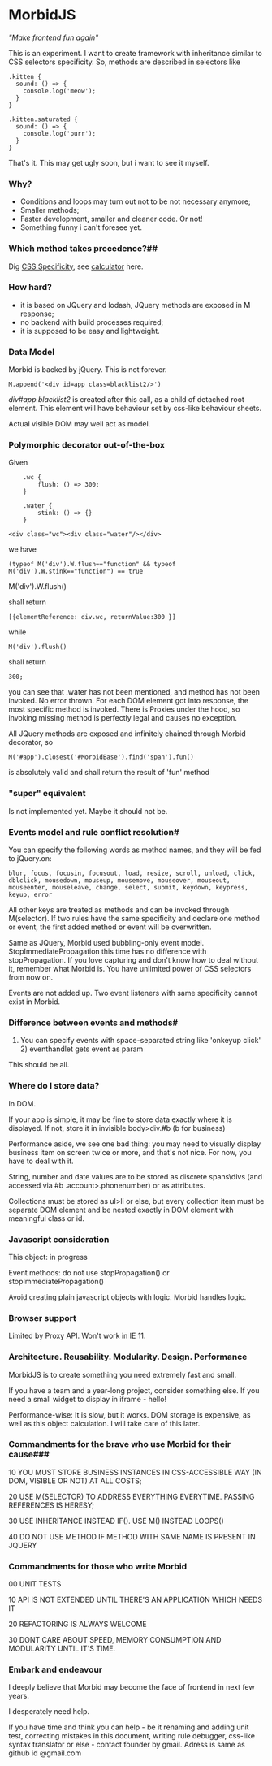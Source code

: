# MorbidJS
*"Make frontend fun again"*

This is an experiment. I want to create framework with inheritance similar to CSS selectors specificity. So, methods are described in selectors like 

    .kitten {
      sound: () => {
        console.log('meow');
      }
    }

    .kitten.saturated {
      sound: () => {
        console.log('purr');
      }
    }

That's it. This may get ugly soon, but i want to see it myself.

### Why? #
- Conditions and loops may turn out not to be not necessary anymore;
- Smaller methods;
- Faster development, smaller and cleaner code. Or not!
- Something funny i can't foresee yet.

### Which method takes precedence?##
Dig [CSS Specificity](https://developer.mozilla.org/en/docs/Web/CSS/Specificity), see [calculator](https://specificity.keegan.st/) here.

### How hard? #
- it is based on JQuery and lodash, JQuery methods are exposed in M response;
- no backend with build processes required;
- it is supposed to be easy and lightweight.

### Data Model #
Morbid is backed by jQuery. This is not forever.

    M.append('<div id=app class=blacklist2/>')

*div#app.blacklist2* is created after this call, as a child of detached root element. This element will have behaviour set by css-like behaviour sheets.

Actual visible DOM may well act as model.

### Polymorphic decorator out-of-the-box #
Given

        .wc {
            flush: () => 300;
        }
        
        .water {
            stink: () => {}
        }

    <div class="wc"><div class="water"/></div>

we have 

    (typeof M('div').W.flush=="function" && typeof M('div').W.stink=="function") == true

 M('div').W.flush()

shall return

    [{elementReference: div.wc, returnValue:300 }]

while 

    M('div').flush()

shall return 
        
    300;

you can see that .water has not been mentioned, and method has not been invoked. No error thrown. 
For each DOM element got into response, the most specific method is invoked.
There is Proxies under the hood, so invoking missing method is perfectly legal and causes no exception.

All JQuery methods are exposed and infinitely chained through Morbid decorator, so 
    
    M('#app').closest('#MorbidBase').find('span').fun()

is absolutely valid and shall return the result of 'fun' method
 
### "super" equivalent #
Is not implemented yet. Maybe it should not be.

### Events model and rule conflict resolution#
You can specify the following words as method names, and they will be fed to jQuery.on:

    blur, focus, focusin, focusout, load, resize, scroll, unload, click, dblclick, mousedown, mouseup, mousemove, mouseover, mouseout, mouseenter, mouseleave, change, select, submit, keydown, keypress, keyup, error

All other keys are treated as methods and can be invoked through M(selector).
If two rules have the same specificity and declare one method or event, the first added method or event will be overwritten.

Same as JQuery, Morbid used bubbling-only event model. StopImmediatePropagation this time has no difference with stopPropagation.
If you love capturing and don't know how to deal without it, remember what Morbid is. You have unlimited power of CSS selectors from now on. 

Events are not added up. Two event listeners with same specificity cannot exist in Morbid.

### Difference between events and methods#
1) You can specify events with space-separated string like 'onkeyup click' 2) eventhandlet gets event as param 

This should be all.

### Where do I store data? #
In DOM.

If your app is simple, it may be fine to store data exactly where it is displayed. If not, store it in invisible body>div.#b (b for business)

Performance aside, we see one bad thing: you may need to visually display business item on screen twice or more, and that's not nice. For now, you have to deal with it.


String, number and date values are to be stored as discrete spans\divs (and accessed via #b .account>.phonenumber) or as attributes.


Collections must be stored as ul>li or else, but every collection item must be separate DOM element and be nested exactly in DOM element with meaningful class or id.

### Javascript consideration #
This object: in progress

Event methods: do not use stopPropagation() or stopImmediatePropagation()

Avoid creating plain javascript objects with logic. Morbid handles logic.


### Browser support #
Limited by Proxy API. Won't work in IE 11.



### Architecture. Reusability. Modularity. Design. Performance ###
MorbidJS is to create something you need extremely fast and small. 

If you have a team and a year-long project, consider something else. If you need a small widget to display in iframe - hello!

Performance-wise: It is slow, but it works. DOM storage is expensive, as well as this object calculation. I will take care of this later.

### Commandments for the brave who use Morbid for their cause###
10 YOU MUST STORE BUSINESS INSTANCES IN CSS-ACCESSIBLE WAY (IN DOM, VISIBLE OR NOT) AT ALL COSTS;

20 USE M(SELECTOR) TO ADDRESS EVERYTHING EVERYTIME. PASSING REFERENCES IS HERESY;

30 USE INHERITANCE INSTEAD IF(). USE M() INSTEAD LOOPS() 

40 DO NOT USE METHOD IF METHOD WITH SAME NAME IS PRESENT IN JQUERY


### Commandments for those who write Morbid ###
00 UNIT TESTS

10 API IS NOT EXTENDED UNTIL THERE'S AN APPLICATION WHICH NEEDS IT

20 REFACTORING IS ALWAYS WELCOME

30 DONT CARE ABOUT SPEED, MEMORY CONSUMPTION AND MODULARITY UNTIL IT'S TIME.

### Embark and endeavour ###

I deeply believe that Morbid may become the face of frontend in next few years.

I desperately need help.

If you have time and think you can help - be it renaming and adding unit test, correcting mistakes in this document, writing rule debugger, css-like syntax translator or else - 
contact founder by gmail. Adress is same as github id @gmail.com
